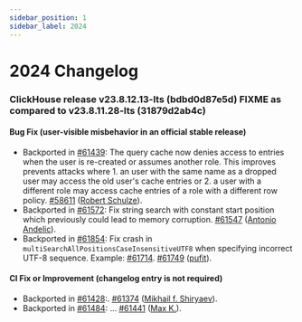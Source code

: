 ```yaml
---
sidebar_position: 1
sidebar_label: 2024
---
```


# 2024 Changelog

### ClickHouse release v23.8.12.13-lts (bdbd0d87e5d) FIXME as compared to v23.8.11.28-lts (31879d2ab4c)

#### Bug Fix (user-visible misbehavior in an official stable release)

* Backported in [#61439](https://github.com/ClickHouse/ClickHouse/issues/61439): The query cache now denies access to entries when the user is re-created or assumes another role. This improves prevents attacks where 1. an user with the same name as a dropped user may access the old user's cache entries or 2. a user with a different role may access cache entries of a role with a different row policy. [#58611](https://github.com/ClickHouse/ClickHouse/pull/58611) ([Robert Schulze](https://github.com/rschu1ze)).
* Backported in [#61572](https://github.com/ClickHouse/ClickHouse/issues/61572): Fix string search with constant start position which previously could lead to memory corruption. [#61547](https://github.com/ClickHouse/ClickHouse/pull/61547) ([Antonio Andelic](https://github.com/antonio2368)).
* Backported in [#61854](https://github.com/ClickHouse/ClickHouse/issues/61854): Fix crash in `multiSearchAllPositionsCaseInsensitiveUTF8` when specifying incorrect UTF-8 sequence. Example: [#61714](https://github.com/ClickHouse/ClickHouse/issues/61714#issuecomment-2012768202). [#61749](https://github.com/ClickHouse/ClickHouse/pull/61749) ([pufit](https://github.com/pufit)).

#### CI Fix or Improvement (changelog entry is not required)

* Backported in [#61428](https://github.com/ClickHouse/ClickHouse/issues/61428):. [#61374](https://github.com/ClickHouse/ClickHouse/pull/61374) ([Mikhail f. Shiryaev](https://github.com/Felixoid)).
* Backported in [#61484](https://github.com/ClickHouse/ClickHouse/issues/61484): ... [#61441](https://github.com/ClickHouse/ClickHouse/pull/61441) ([Max K.](https://github.com/maxknv)).


